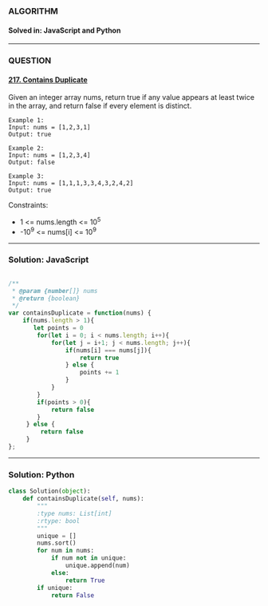 ### ALGORITHM
#### Solved in: JavaScript and Python
-----
### QUESTION

#### [217. Contains Duplicate](https://leetcode.com/problems/contains-duplicate/)

Given an integer array nums, return true if any value appears at least twice in the array, and return false if every element is distinct.

``` 
Example 1:
Input: nums = [1,2,3,1]
Output: true

Example 2:
Input: nums = [1,2,3,4]
Output: false

Example 3:
Input: nums = [1,1,1,3,3,4,3,2,4,2]
Output: true
```

Constraints:

* 1 <= nums.length <= 10<sup>5</sup>
* -10<sup>9</sup> <= nums[i] <= 10<sup>9</sup>


-----

### Solution: JavaScript

```js

/**
 * @param {number[]} nums
 * @return {boolean}
 */
var containsDuplicate = function(nums) {
    if(nums.length > 1){
       let points = 0
        for(let i = 0; i < nums.length; i++){
            for(let j = i+1; j < nums.length; j++){
                if(nums[i] === nums[j]){
                    return true
                } else {
                    points += 1
                }
            }
        }
        if(points > 0){
            return false
        }
     } else {
         return false
     }
};

```

-----

### Solution: Python

```py
class Solution(object):
    def containsDuplicate(self, nums):
        """
        :type nums: List[int]
        :rtype: bool
        """
        unique = []
        nums.sort()
        for num in nums:
            if num not in unique:
                unique.append(num)
            else:
                return True
        if unique:
            return False
        
```
